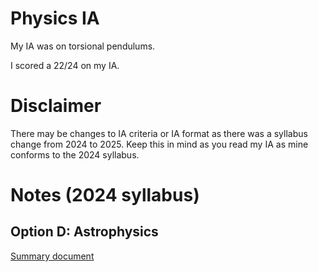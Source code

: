 # Physics IA
My IA was on torsional pendulums.

I scored a 22/24 on my IA.

# Disclaimer
There may be changes to IA criteria or IA format as there was a syllabus change from 2024 to 2025. Keep this in mind as you read my IA as mine conforms to the 2024 syllabus.

# Notes (2024 syllabus)
## Option D: Astrophysics
[Summary document](https://docs.google.com/document/d/1lHnKDsN0AM68mJz2PtPwXTFNczZ50r0gTp2fOXf9pB4/edit?usp=drive_link)
